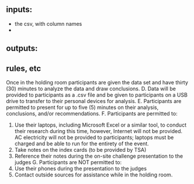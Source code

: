 ## inputs:
- the csv, with column names
- 

## outputs:



## rules, etc
Once in the holding room participants are given the
data set and have thirty (30) minutes to analyze the
data and draw conclusions.
D. Data will be provided to participants as a .csv file and
be given to participants on a USB drive to transfer to
their personal devices for analysis.
E. Participants are permitted to present for up to five
(5) minutes on their analysis, conclusions, and/or
recommendations.
F. Participants are permitted to:
1. Use their laptops, including Microsoft Excel or a
similar tool, to conduct their research during this
time, however, Internet will not be provided. AC
electricity will not be provided to participants;
laptops must be charged and be able to run for
the entirety of the event.
2. Take notes on the index cards (to be provided by
TSA)
3. Reference their notes during the on-site challenge
presentation to the judges
G. Participants are NOT permitted to:
1. Use their phones during the presentation to the
judges
2. Contact outside sources for assistance while in the
holding room.
